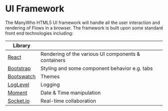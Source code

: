 # UI Framework
The ManyWho HTML5 UI framework will handle all the user interaction and rendering of Flows in a browser. The framework
is built upon some standard front end technologies including:

| Library | |
| --- | --- |
| [React](https://facebook.github.io/react/) | Rendering of the various UI components & containers |
| [Bootstrap](https://getbootstrap.com/) | Styling and some component behavior e.g. tabs |
| [Bootswatch](https://bootswatch.com/) | Themes |
| [LogLevel](https://github.com/pimterry/loglevel) | Logging |
| [Moment](https://momentjs.com/) | Date & Time manipulation |
| [Socket.io](http://socket.io/) | Real-time collaboration |
